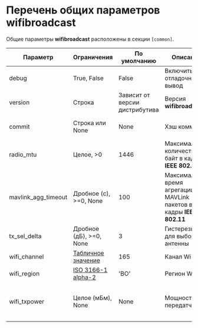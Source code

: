 # Перечень общих параметров wifibroadcast

Общие параметры **wifibroadcast** расположены в секции `[common]`.

| Параметр  | Ограничения | По умолчанию | Описание | Комментарий |
| ------------- | ------------- | ------------- | ------------- | ------------- |
| debug | True, False | False | Включить отладочный вывод | |
| version | Строка | Зависит от версии дистрибутива | Версия **wifibroadcast** | Только для служебного использования |
| commit | Строка или None | None | Хэш коммита | Только для служебного использования |
| radio_mtu | Целое, >0 | 1446 | Максимальное количество байт в кадре **IEEE 802.11** | |
| mavlink_agg_timeout | Дробное (с), >=0, None | 100 | Максимальное время агрегации MAVLink пакетов в кадры **IEEE 802.11** | 0 или None, чтобы отключить |
| tx_sel_delta | Дробное (дБ), >=0, None | 3 | Гистерезис для выбора антенны | |
| wifi_channel | [Табличное значение](https://en.wikipedia.org/wiki/List_of_WLAN_channels) | 165 | Канал Wi-Fi | |
| wifi_region | [ISO 3166-1 alpha-2](https://ru.wikipedia.org/wiki/ISO_3166-1_alpha-2) | 'BO' | Регион Wi-Fi | |
| wifi_txpower | Целое (мБм), None | None | Мощность передатчика | Только для **rtl8812au** и некоторых других адаптеров |
